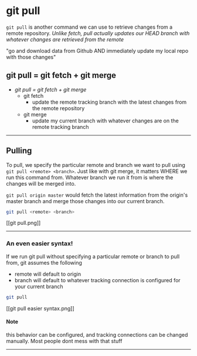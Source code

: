 # git pull

`git pull` is another command we can use to retrieve changes from a remote repository. _Unlike fetch, pull actually updates our HEAD branch with whatever changes are retrieved from the remote_

"go and download data from Github AND immediately update my local repo with those changes"

## git pull = git fetch + git merge

- _git pull = git fetch + git merge_
  - git fetch
    - update the remote tracking branch with the latest changes from the remote repository
  - git merge
    - update my current branch with whatever changes are on the remote tracking branch

---

## Pulling

To pull, we specify the particular remote and branch we want to pull using `git pull <remote> <branch>`. Just like with git merge, it matters WHERE we run this command from. Whatever branch we run it from is where the changes will be merged into.

`git pull origin master` would fetch the latest information from the origin's master branch and merge those changes into our current branch.

```bash
git pull <remote> <branch>
```

[[git pull.png]]

---

### An even easier syntax!

If we run git pull without specifying a particular remote or branch to pull from, git assumes the following

- remote will default to origin
- branch will default to whatever tracking connection is configured for your current branch

```bash
git pull
```

[[git pull easier syntax.png]]

#### Note

this behavior can be configured, and tracking connections can be changed manually. Most people dont mess with that stuff

---
